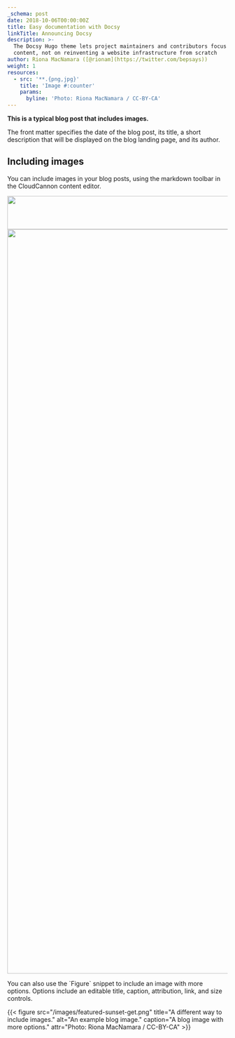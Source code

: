 ```yaml
---
_schema: post
date: 2018-10-06T00:00:00Z
title: Easy documentation with Docsy
linkTitle: Announcing Docsy
description: >-
  The Docsy Hugo theme lets project maintainers and contributors focus on
  content, not on reinventing a website infrastructure from scratch
author: Riona MacNamara ([@rionam](https://twitter.com/bepsays))
weight: 1
resources:
  - src: '**.{png,jpg}'
    title: 'Image #:counter'
    params:
      byline: 'Photo: Riona MacNamara / CC-BY-CA'
---
```

**This is a typical blog post that includes images.**

The front matter specifies the date of the blog post, its title, a short description that will be displayed on the blog landing page, and its author.

## Including images

You can include images in your blog posts, using the markdown toolbar in the CloudCannon content editor.

<img src="/screenshot-2023-05-18-at-12-21-06-pm.png" width="2330" height="76" />



<img src="/featured-sunset-get.png" width="1697" />



You can also use the \`Figure\` snippet to include an image with more options. Options include an editable title, caption, attribution, link, and size controls.

{{< figure src="/images/featured-sunset-get.png" title="A different way to include images." alt="An example blog image." caption="A blog image with more options." attr="Photo: Riona MacNamara / CC-BY-CA" >}}